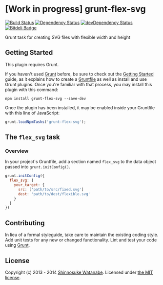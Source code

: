 # [Work in progress] grunt-flex-svg

[![Build Status](https://travis-ci.org/shinnn/grunt-flex-svg.png?branch=master)](https://travis-ci.org/shinnn/grunt-flex-svg)
[![Dependency Status](https://david-dm.org/shinnn/grunt-flex-svg.png)](https://david-dm.org/shinnn/grunt-flex-svg)
[![devDependency Status](https://david-dm.org/shinnn/grunt-flex-svg/dev-status.png)](https://david-dm.org/shinnn/grunt-flex-svg#info=devDependencies)
[![Bitdeli Badge](https://d2weczhvl823v0.cloudfront.net/shinnn/grunt-flex-svg/trend.png)](https://bitdeli.com/free "Bitdeli Badge")

Grunt task for creating SVG files with flexible width and height

## Getting Started

This plugin requires Grunt.

If you haven't used [Grunt](http://gruntjs.com/) before, be sure to check out the [Getting Started](http://gruntjs.com/getting-started) guide, as it explains how to create a [Gruntfile](http://gruntjs.com/sample-gruntfile) as well as install and use Grunt plugins. Once you're familiar with that process, you may install this plugin with this command:

```shell
npm install grunt-flex-svg --save-dev
```

Once the plugin has been installed, it may be enabled inside your Gruntfile with this line of JavaScript:

```javascript
grunt.loadNpmTasks('grunt-flex-svg');
```

## The `flex_svg` task

### Overview
In your project's Gruntfile, add a section named `flex_svg` to the data object passed into `grunt.initConfig()`.

```javascript
grunt.initConfig({
  flex_svg: {
    your_target: {
      src: ['path/to/src/fixed.svg']
      dest: 'path/to/dest/flexible.svg'
    }
  }
})
```

## Contributing

In lieu of a formal styleguide, take care to maintain the existing coding style. Add unit tests for any new or changed functionality. Lint and test your code using [Grunt](http://gruntjs.com/).

## License

Copyright (c) 2013 - 2014 [Shinnosuke Watanabe](https://github.com/shinnn).
Licensed under [the MIT license](./LICENSE).
